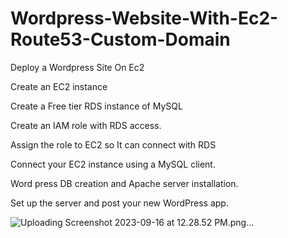 # Wordpress-Website-With-Ec2-Route53-Custom-Domain
Deploy a Wordpress Site On Ec2 

Create an EC2 instance

Create a Free tier RDS instance of MySQL

Create an IAM role with RDS access.

Assign the role to EC2 so It can connect with RDS

Connect your EC2 instance using a MySQL client.

Word press DB creation and Apache server installation.

Set up the server and post your new WordPress app.


![Uploading Screenshot 2023-09-16 at 12.28.52 PM.png…]()
